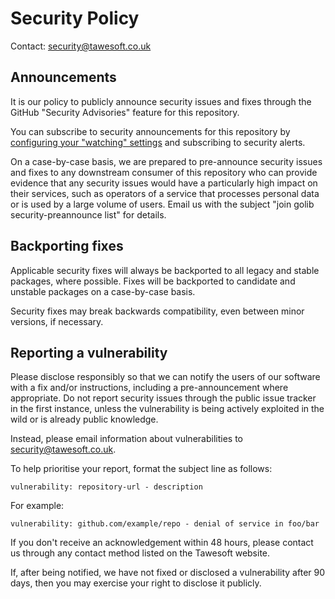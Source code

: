 # Security Policy

Contact: [security@tawesoft.co.uk](mailto:security@tawesoft.co.uk)


## Announcements

It is our policy to publicly announce security issues and fixes through the 
GitHub "Security Advisories" feature for this repository.

You can subscribe to security announcements for this repository by
[configuring your "watching" settings](https://docs.github.com/en/account-and-profile/managing-subscriptions-and-notifications-on-github/setting-up-notifications/configuring-notifications#configuring-your-watch-settings-for-an-individual-repository)
and subscribing to security alerts.

On a case-by-case basis, we are prepared to pre-announce security issues and 
fixes to any downstream consumer of this repository who can provide evidence 
that any security issues would have a particularly high impact on their 
services, such as operators of a service that processes personal data or is 
used by a large volume of users. Email us with the subject
"join golib security-preannounce list" for details.


## Backporting fixes

Applicable security fixes will always be backported to all legacy and stable
packages, where possible. Fixes will be backported to candidate and unstable
packages on a case-by-case basis.

Security fixes may break backwards compatibility, even between minor versions,
if necessary.


## Reporting a vulnerability

Please disclose responsibly so that we can notify the users of our software
with a fix and/or instructions, including a pre-announcement where appropriate.
Do not report security issues through the public issue tracker in the first
instance, unless the vulnerability is being actively exploited in the wild or
is already public knowledge.

Instead, please email information about vulnerabilities to
[security@tawesoft.co.uk](mailto:security@tawesoft.co.uk).

To help prioritise your report, format the subject line as follows:

`vulnerability: repository-url - description`

For example:

`vulnerability: github.com/example/repo - denial of service in foo/bar`

If you don't receive an acknowledgement within 48 hours, please contact us
through any contact method listed on the Tawesoft website.

If, after being notified, we have not fixed or disclosed a vulnerability after
90 days, then you may exercise your right to disclose it publicly.

